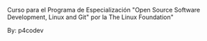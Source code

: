Curso para el Programa de Especialización "Open Source Software Development, Linux and Git" por la  The Linux Foundation"

By: p4codev